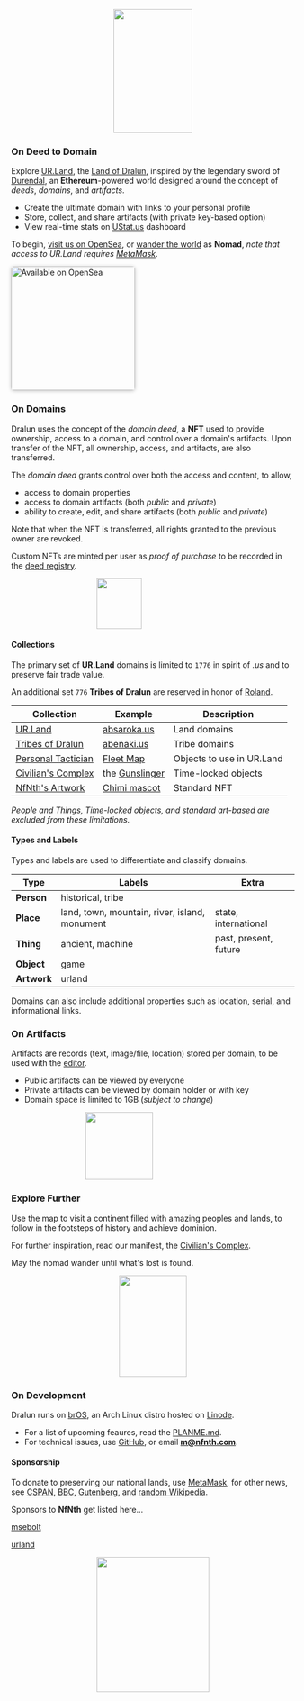 
<p align="center"><img src="https://github.com/nfnth/res/raw/main/site/other/chimi_hi.png" width="140" height="220" /></p>

### On Deed to Domain

Explore [UR.Land](https://ur.land), the [Land of Dralun](https://dralun.com), inspired by the legendary sword of [Durendal](https://wikipedia.org/wiki/Durendal), an **Ethereum**-powered world designed around the concept of *deeds*, *domains*, and *artifacts*.

- Create the ultimate domain with links to your personal profile
- Store, collect, and share artifacts (with private key-based option)
- View real-time stats on [UStat.us](https://ustat.us) dashboard

To begin, [visit us on OpenSea](https://opensea.io/NfNth), or [wander the world](https://dralun.com) as **Nomad**, *note that access to UR.Land requires [MetaMask]()*. 

<a href="https://opensea.io/NfNth" title="Buy on OpenSea" target="_blank"><img style="width:220px; border-radius:5px; box-shadow: 0px 1px 6px rgba(0, 0, 0, 0.25);" src="https://storage.googleapis.com/opensea-static/Logomark/Badge%20-%20Available%20On%20-%20Light.png" alt="Available on OpenSea" /></a>

### On Domains

Dralun uses the concept of the *domain deed*, a **NFT** used to provide ownership, access to a domain, and control over a domain's artifacts. Upon transfer of the NFT, all ownership, access, and artifacts, are also transferred.  

The *domain deed* grants control over both the access and content, to allow,

- access to domain properties
- access to domain artifacts (both *public* and *private*)
- ability to create, edit, and share artifacts (both *public* and *private*)

Note that when the NFT is transferred, all rights granted to the previous owner are revoked.

Custom NFTs are minted per user as *proof of purchase* to be recorded in the [deed registry](https://nfnth.github.io/nfnth/src/manifest).

<p align="center"><img style="padding-right:120px;position:relative;" src="https://github.com/nfnth/res/raw/main/site/scroll.png" width="80" height="90" /></p>

#### Collections

The primary set of **UR.Land** domains is limited to `1776` in spirit of *.us* and to preserve fair trade value. 

An additional set `776` **Tribes of Dralun** are reserved in honor of [Roland](https://wikipedia.org/wiki/Roland).

|Collection|Example|Description|
|-|-|-|
|[UR.Land](https://opensea.io/collection/urland)|[absaroka.us](https://opensea.io/assets/0x495f947276749ce646f68ac8c248420045cb7b5e/62652367444291733483705976494538757758952482544655308357132039908522301849601)|Land domains|
|[Tribes of Dralun](https://opensea.io/collection/dralun)|[abenaki.us](https://opensea.io/assets/0x495f947276749ce646f68ac8c248420045cb7b5e/62652367444291733483705976494538757758952482544655308357132039899726208827393)|Tribe domains|
|[Personal Tactician](https://opensea.io/collection/tact)|[Fleet Map](https://opensea.io/assets/0x495f947276749ce646f68ac8c248420045cb7b5e/62652367444291733483705976494538757758952482544655308357132039900825720455169)|Objects to use in UR.Land|
|[Civilian's Complex](https://opensea.io/collection/civilplex)|the [Gunslinger](https://opensea.io/assets/0x495f947276749ce646f68ac8c248420045cb7b5e/62652367444291733483705976494538757758952482544655308357132039897527185571841)|Time-locked objects|
|[NfNth's Artwork](https://opensea.io/collection/nfnth)|[Chimi mascot](https://opensea.io/assets/0x495f947276749ce646f68ac8c248420045cb7b5e/62652367444291733483705976494538757758952482544655308357132039904124255338497)|Standard NFT|

*People and Things, Time-locked objects, and standard art-based are excluded from these limitations.*

#### Types and Labels

Types and labels are used to differentiate and classify domains. 

|Type|Labels|Extra|
|-|-|-|
|**Person**|historical, tribe||
|**Place**|land, town, mountain, river, island, monument|state, international|
|**Thing**|ancient, machine|past, present, future|
|**Object**|game||
|**Artwork**|urland||

Domains can also include additional properties such as location, serial, and informational links.

### On Artifacts

Artifacts are records (text, image/file, location) stored per domain, to be used with the [editor](https://dralun.com/editor). 

- Public artifacts can be viewed by everyone
- Private artifacts can be viewed by domain holder or with key
- Domain space is limited to 1GB (*subject to change*)

<p align="center"><img style="padding-right:120px;position:relative;" src="https://github.com/nfnth/res/raw/main/site/shutterstock_1160780425.png" width="120" height="120" /></p>

### Explore Further

Use the map to visit a continent filled with amazing peoples and lands, to follow in the footsteps of history and achieve dominion.

For further inspiration, read our manifest, the [Civilian's Complex](https://nfnth.github.io/nfnth/CC).

May the nomad wander until what's lost is found.

<p align="center"><img src="https://github.com/nfnth/res/raw/main/site/other/chimi_cards.png" width="120" height="180" /></p>

### On Development

Dralun runs on [brOS](https://nfnth.github.io/nfnth/BROS), an Arch Linux distro hosted on [Linode](https://cloud.linode.com/linodes).

- For a list of upcoming feaures, read the [PLANME.md](https://nfnth.github.io/nfnth/PLANME).
- For technical issues, use [GitHub](https://github.com/nfnth/nfnth/issues), or email **m@nfnth.com**.

#### Sponsorship

To donate to preserving our national lands, use [MetaMask](https://metamask.app.link/send/pay-0x8a83fbBAcB82030Ea17179c0403B04e7Bce7bA10?value=1e16), for other news, see [CSPAN](https://www.c-span.org/), [BBC](http://feeds.bbci.co.uk/news/rss.xml), [Gutenberg](http://www.gutenberg.org/wiki/Main_Page), and [random Wikipedia](http://www.wikipedia.org/wiki/Special:Random).

Sponsors to **NfNth** get listed here...

[msebolt](https://github.com/msebolt)

[urland](https://opensea.io/urland)

<p align="center"><img src="https://github.com/nfnth/res/raw/main/site/bird.png" width="200" height="240" /></p>
